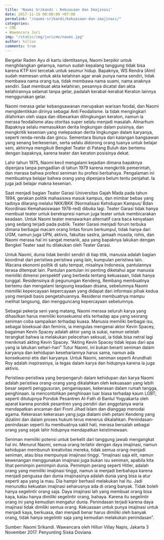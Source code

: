 ```yaml
---
title: 'Naomi Srikandi : Kekuasaan dan Imajinasi'
date: 2017-11-16 00:00:00 +07:00
permalink: "/naomi-srikandi/kekuasaan-dan-imajinasi/"
categories:
- CME
- Wawancara Juri
img: "/static/img/juricme/naomi.jpg"
author: hillun
comments: true
---
```


Bergelar Raden Ayu di kartu identitasnya, Naomi berpikir untuk menghilangkan gelarnya, namun sudah kepalang tanggung tidak bisa karena KTP kini tercetak untuk seumur hidup. Bapaknya, WS Rendra (Alm) sudah memesan untuk akta kelahiran agar anak punya nama sendiri, tidak membawa nama orang tua, tidak membawa nama suami, nama anaknya sendiri. Saat membuat akta kelahiran, pesannya dicatat dan akta kelahirannya selamat tanpa gelar, padalah kerabat-kerabat Keraton lainnya menggunakan gelar.

Naomi merasa gelar kebangsawanan merupakan warisan feodal, dan Naomi mengidentikkan dirinya sebagai Anti Feodalisme. Ia tidak mengingkari dilahirkan oleh siapa dan dibesarkan dilingkungan keraton, namun ia merasa feodalisme atau otoritas super selalu menjadi masalah. Almarhum Bapaknya selalu memasukkan derita lingkungan dalam puisinya, dan mengkritik kesenian yang melepaskan derita lingkungan dalam karyanya, seperti renda-renda dan gincu. Sementara Ibunya dari kalangan bangsawan yang senang berkesenian, serta selalu didorong orang tuanya untuk belajar seni, akhirnya mengikuti Bengkel Teater di Patang Buluh dan bertemu dengan bapaknya, karena teater dan keraton posisinya dekat.

Lahir tahun 1975, Naomi kecil mengalami kejadian dimana bapaknya dipenjara tanpa pengadilan di tahun 1979 karena mengkritik pemerintah, dan merasa bahwa profesi seniman itu profesi berbahaya. Pengalaman ini membuatnya belajar bahwa orang yang dipenjara belum tentu penjahat. Ia juga jadi belajar makna kesenian.

Saat menjadi bagian Teater Garasi Universitas Gajah Mada pada tahun 1994, gerakan politik mahasiswa masuk kampus, dan mimbar bebas yang tadinya dilarang melalui NKK/BKK (Normalisasi Kehidupan Kampus/ Bdan Koordinasi Kemahasiswaan 1978-red) dibuka lagi. Teater Garasi tidak hanya membuat teater untuk berekspresi namun juga teater untuk membicarakan keadaan. Untuk Naomi teater menawarkan alternatif cara baca kenyataan yang sedang terjadi pada publik. Teater Garasi menjadi forum terbuka dimana berbagai macam orang lintas forum berkumpul, tidak hanya dari UGM, namun juga UPN, aktivis, fakultas sastra, jamaah musola, rohis, dan Naomi merasa hal ini sangat menarik, apa yang bapaknya lakukan dengan Bengkel Teater saat itu dilakukan oleh Teater Garasi.

Untuk Naomi, dunia tidak berdiri sendiri di tiap titik, manusia adalah bagian koordinat dari peristiwa peristiwa yang lain, kumpulan peristiwa lain. Wacana ekonomi politik di satu tempat, misalnya Indonesia, pantulannya terasa ditempat lain. Pantulan pantulan ini penting diketahui agar manusia memiliki dimensi perspektif yang berbeda tentang kekuasaan, tidak hanya tunggal. Residensinya di pegunungan Kendeng, Rembang membuatnya bertemu dan mengalami langsung keadaan disana, sebelumnya Naomi memiliki kepercayaan kepercayaan yang didapat dari informasi pihak kedua yang menjadi basis pengetahuannya. Residensi membuatnya mampu melihat langsung, dan mengguncang kepercayaan sebelumnya.

Sebagai pekerja seni yang matang, Naomi merasa seluruh karya yang dihasilkan harus memiliki konsekuensi etis terhadap apa yang seorang seniman coba sampaikan terhadap kuasa. Manusia memiliki berbagai isu, sebagai biseksual dan feminis, ia mengulas mengenai aktor Kevin Spacey, bagaiman Kevin Spacey adalah aktor yang ia sukai, namun setelah terangkat bahwa ia melakukan pelecehan seksual, ia tidak bisa netral lagi menikmati akting Kevin Spacey. “Akting Kevin Spacey tidak lepas dari apa yang ia lakukan sehari-hari” Tutur Naomi, ini bukan berarti seniman dalam karyanya dan kehidupan kesehariannya harus sama, namun ada konsekuensi etis dari karyanya. Untuk Naomi, seniman seperti Arundhati Roy adalah inspirasinya, ia tegas dalam karya dan hidupnya karena ia juga aktivis.

Peristiwa-peristiwa yang berpengaruh dalam kehidupan dan karya Naomi adalah peristiwa orang-orang yang dikalahkan oleh kekuasaan yang lebih besar seperti penggusuran, penganiayaan, kekerasan dalam rumah tangga, penghinaan. Ia mencontohkan penghinaan luar biasa terhadap kaum LGBT; seperti ditutupnya Pondok Pesantren Al-Fath di Bantul Yogyakarta oleh aparat karena pondok pesantren yang pendiri dan anggotanya waria mendapatkan ancaman dari Front Jihad Islam dan dianggap menodai agama. Kekerasan kekerasan yang juga dialami oleh petani Kendeng yang dizalimi dan dalam proses hukum terus menerus dikalahkan. Penindasan-penindasan seperti itu membuatnya sakit hati, merasa bersalah sebagai orang yang sejak lahir hidupnya mendapatkan keistimewaan.

Seniman memiliki potensi untuk berkelit dari tanggung jawab mengangkat hal ini. Menurut Naomi, semua orang terlahir dengan daya imajinasi, namun kehidupan membunuh kreativitas mereka, tidak semua orang menjadi seniman, atau bisa mempunyai imajinasi tinggi.
“Imajinasi saja elit, namun kewenangan menggunakan imajinasi juga bukan isu seniman, apabila kita lihat pemimpin pemimpin dunia. Pemimpin perang seperti Hitler, adalah orang yang memiliki imajinasi tinggi, namun ia menjadi berbahaya karena menjadi penguasa dan dunia imajinasinya adalah dunia yang bisa ia atur seperti apa yang ia mau. Dia hampir berhasil melakukan hal itu. Jadi menurutku kekuatan imajinasi seharusnya ada di orang banyak. Tidak boleh hanya segelintir orang saja. Daya imajinasi lah yang membuat orang bisa kaya, kalau hanya dimiliki segelintir orang, bahaya. Karena itu segelintir orang ini yang kemudian mengatur dunia. Penindasan terjadi karena daya imajinasi tidak dimiliki semua orang. Kekuasaan untuk punya imajinasi untuk menjadi kaya, berkuasa, dan menjadi benar harus dimiliki oleh banyak orang, tidak hanya segelintir saja yang kemudian melakukan penindasan”.

Sumber: Naomi Srikandi. Wawancara oleh Hillun Villay Napis, Jakarta 3 November 2017. Penyunting Siska Doviana
